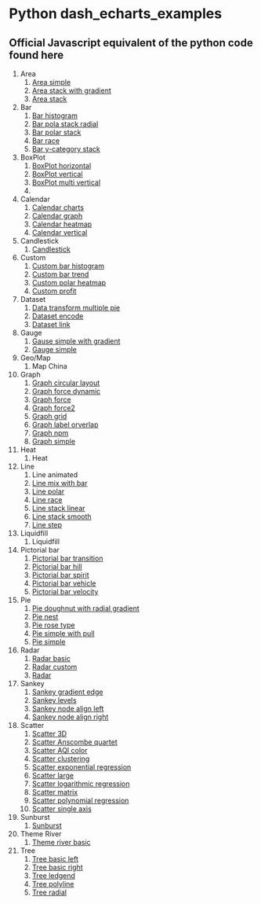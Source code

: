 # Python dash_echarts_examples

## Official Javascript equivalent of the python code found here
1. Area
    1. [Area simple](https://echarts.apache.org/examples/en/editor.html?c=area-simple)
    2. [Area stack with gradient](https://echarts.apache.org/examples/en/editor.html?c=area-stack-gradient)
    3. [Area stack](https://echarts.apache.org/examples/en/editor.html?c=area-stack)
2. Bar
    1. [Bar histogram](https://echarts.apache.org/examples/en/editor.html?c=bar-histogram)
    2. [Bar pola stack radial](https://echarts.apache.org/examples/en/editor.html?c=bar-polar-stack-radial)
    3. [Bar polar stack](https://echarts.apache.org/examples/en/editor.html?c=bar-polar-stack
)
    4. [Bar race](https://echarts.apache.org/examples/en/editor.html?c=bar-race)
    5. [Bar y-category stack](https://echarts.apache.org/examples/en/editor.html?c=bar-y-category-stack)
3. BoxPlot
    1. [BoxPlot horizontal](https://echarts.apache.org/examples/en/editor.html?c=boxplot-light-velocity2)
    2. [BoxPlot vertical](https://echarts.apache.org/examples/en/editor.html?c=boxplot-light-velocity)
    3. [BoxPlot multi vertical](https://echarts.apache.org/examples/en/editor.html?c=boxplot-multi)
    4. 
4. Calendar
    1. [Calendar charts](https://echarts.apache.org/examples/en/editor.html?c=calendar-charts)
    2. [Calendar graph](https://echarts.apache.org/examples/en/editor.html?c=calendar-graph)
    3. [Calendar heatmap](https://echarts.apache.org/examples/en/editor.html?c=calendar-heatmap)
    4. [Calendar vertical](https://echarts.apache.org/examples/en/editor.html?c=calendar-vertical)
5. Candlestick
    1. [Candlestick](https://echarts.apache.org/examples/en/editor.html?c=candlestick-sh)
6. Custom
    1. [Custom bar histogram](https://echarts.apache.org/examples/en/editor.html?c=bar-histogram)
    2. [Custom bar trend](https://echarts.apache.org/examples/en/editor.html?c=custom-bar-trend)
    3. [Custom polar heatmap](https://echarts.apache.org/examples/en/editor.html?c=custom-polar-heatmap)
    4. [Custom profit](https://echarts.apache.org/examples/en/editor.html?c=custom-profit)
7. Dataset
    1. [Data transform multiple pie](https://echarts.apache.org/examples/en/editor.html?c=data-transform-multiple-pie)
    2. [Dataset encode](https://echarts.apache.org/examples/en/editor.html?c=dataset-encode0)
    3. [Dataset link](https://echarts.apache.org/examples/en/editor.html?c=dataset-link)
8. Gauge
    1. [Gause simple with gradient](https://echarts.apache.org/examples/en/editor.html?c=gauge-simple)
    2. [Gauge simple](https://echarts.apache.org/examples/en/editor.html?c=gauge-simple)
9. Geo/Map
    1. Map China
10. Graph
    1. [Graph circular layout](https://echarts.apache.org/examples/en/editor.html?c=graph-circular-layout)
    2. [Graph force dynamic](https://echarts.apache.org/examples/en/editor.html?c=graph-force-dynamic)
    3. [Graph force](https://echarts.apache.org/examples/en/editor.html?c=graph-force)
    4. [Graph force2](https://echarts.apache.org/examples/en/editor.html?c=graph-force2)
    5. [Graph grid](https://echarts.apache.org/examples/en/editor.html?c=graph-grid)
    6. [Graph label orverlap](https://echarts.apache.org/examples/en/editor.html?c=graph-label-overlap)
    7. [Graph npm](https://echarts.apache.org/examples/en/editor.html?c=graph-npm)
    8. [Graph simple](https://echarts.apache.org/examples/en/editor.html?c=graph-simple)
11. Heat
    1. Heat
12. Line
    1. Line animated
    2. [Line mix with bar](https://echarts.apache.org/examples/en/editor.html?c=mix-line-bar)
    3. [Line polar](https://echarts.apache.org/examples/en/editor.html?c=line-polar2)
    4. [Line race](https://echarts.apache.org/examples/en/editor.html?c=line-race)
    5. [Line stack linear](https://echarts.apache.org/examples/en/editor.html?c=line-stack)
    6. [Line stack smooth](https://echarts.apache.org/examples/en/editor.html?c=line-stack)
    7. [Line step](https://echarts.apache.org/examples/en/editor.html?c=line-step)
13. Liquidfill
    1. Liquidfill
15. Pictorial bar
    1. [Pictorial bar transition](https://echarts.apache.org/examples/en/editor.html?c=pictorialBar-bar-transition)
    2. [Pictorial bar hill](https://echarts.apache.org/examples/en/editor.html?c=pictorialBar-hill)
    3. [Pictorial bar spirit](https://echarts.apache.org/examples/en/editor.html?c=pictorialBar-spirit)
    4. [Pictorial bar vehicle](https://echarts.apache.org/examples/en/editor.html?c=pictorialBar-vehicle)
    5. [Pictorial bar velocity](https://echarts.apache.org/examples/en/editor.html?c=pictorialBar-velocity)
16. Pie
    1. [Pie doughnut with radial gradient](https://echarts.apache.org/examples/en/editor.html?c=pie-doughnut)
    2. [Pie nest](https://echarts.apache.org/examples/en/editor.html?c=pie-nest)
    3. [Pie rose type](https://echarts.apache.org/examples/en/editor.html?c=pie-roseType)
    4. [Pie simple with pull](https://echarts.apache.org/examples/en/editor.html?c=pie-simple)
    5. [Pie simple](https://echarts.apache.org/examples/en/editor.html?c=pie-simple)
18. Radar
    1. [Radar basic](https://echarts.apache.org/examples/en/editor.html?c=radar)
    2. [Radar custom](https://echarts.apache.org/examples/en/editor.html?c=radar-custom)
    3. [Radar](https://echarts.apache.org/examples/en/editor.html?c=radar2)
20. Sankey
    1. [Sankey gradient edge](https://echarts.apache.org/examples/en/editor.html?c=sankey-energy)
    2. [Sankey levels](https://echarts.apache.org/examples/en/editor.html?c=sankey-levels)
    3. [Sankey node align left](https://echarts.apache.org/examples/en/editor.html?c=sankey-nodeAlign-right)
    4. [Sankey node align right](https://echarts.apache.org/examples/en/editor.html?c=sankey-nodeAlign-left)
22. Scatter
    1. [Scatter 3D](https://echarts.apache.org/examples/en/editor.html?c=scatter3D-dataset&gl=1)
    2. [Scatter Anscombe quartet](https://echarts.apache.org/examples/en/editor.html?c=scatter-anscombe-quartet)
    3. [Scatter AQI color](https://echarts.apache.org/examples/en/editor.html?c=scatter-aqi-color)
    4. [Scatter clustering](https://echarts.apache.org/examples/en/editor.html?c=scatter-clustering)
    5. [Scatter exponential regression](https://echarts.apache.org/examples/en/editor.html?c=scatter-exponential-regression)
    6. [Scatter large](https://echarts.apache.org/examples/en/editor.html?c=scatter-large)
    7. [Scatter logarithmic regression](https://echarts.apache.org/examples/en/editor.html?c=scatter-logarithmic-regression)
    8. [Scatter matrix](https://echarts.apache.org/examples/en/editor.html?c=scatter-matrix)
    9. [Scatter polynomial regression](https://echarts.apache.org/examples/en/editor.html?c=scatter-polynomial-regression)
    10. [Scatter single axis](https://echarts.apache.org/examples/en/editor.html?c=scatter-single-axis)
24. Sunburst
    1. [Sunburst](https://echarts.apache.org/examples/en/editor.html?c=sunburst-borderRadius)
26. Theme River
    1. [Theme river basic](https://echarts.apache.org/examples/en/editor.html?c=themeRiver-basic)
28. Tree
    1. [Tree basic left](https://echarts.apache.org/examples/en/editor.html?c=tree-basic-left)
    2. [Tree basic right](https://echarts.apache.org/examples/en/editor.html?c=tree-basic)
    3. [Tree ledgend](https://echarts.apache.org/examples/en/editor.html?c=tree-legend)
    4. [Tree polyline](https://echarts.apache.org/examples/en/editor.html?c=tree-polyline)
    5. [Tree radial](https://echarts.apache.org/examples/en/editor.html?c=tree-radial)
    

